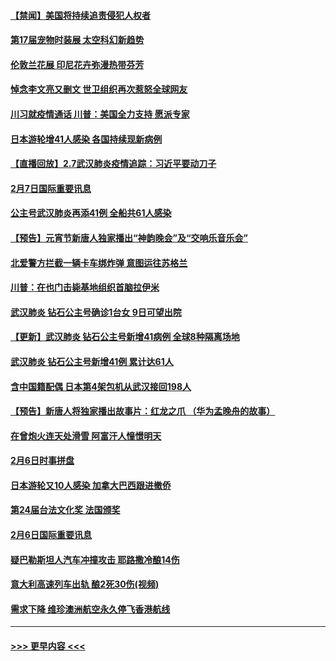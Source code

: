 #### [【禁闻】美国将持续追责侵犯人权者](../pages/prog202/a102772042.md?t=02080722) 
#### [第17届宠物时装展 太空科幻新趋势](../pages/prog202/a102772033.md?t=02080722) 
#### [伦敦兰花展 印尼花卉弥漫热带芬芳](../pages/prog202/a102772026.md?t=02080722) 
#### [悼念李文亮又删文 世卫组织再次惹怒全球网友](../pages/prog202/a102771968.md?t=02080722) 
#### [川习就疫情通话 川普：美国全力支持 愿派专家](../pages/prog202/a102771930.md?t=02080722) 
#### [日本游轮增41人感染 各国持续现新病例](../pages/prog202/a102771912.md?t=02080722) 
#### [【直播回放】2.7武汉肺炎疫情追踪：习近平要动刀子](../pages/prog202/a102771649.md?t=02080722) 
#### [2月7日国际重要讯息](../pages/prog202/a102771747.md?t=02080722) 
#### [公主号武汉肺炎再添41例 全船共61人感染](../pages/prog202/a102771703.md?t=02080722) 
#### [【预告】元宵节新唐人独家播出“神韵晚会”及“交响乐音乐会”](../pages/prog202/a102767674.md?t=02080722) 
#### [北爱警方拦截一辆卡车绑炸弹 意图运往苏格兰](../pages/prog202/a102771609.md?t=02080722) 
#### [川普：在也门击毙基地组织首脑拉伊米](../pages/prog202/a102771528.md?t=02080722) 
#### [武汉肺炎 钻石公主号确诊1台女 9日可望出院](../pages/prog202/a102771518.md?t=02080722) 
#### [【更新】武汉肺炎 钻石公主号新增41病例 全球8种隔离场地](../pages/prog202/a102770740.md?t=02080722) 
#### [武汉肺炎 钻石公主号新增41例 累计达61人](../pages/prog202/a102771486.md?t=02080722) 
#### [含中国籍配偶 日本第4架包机从武汉接回198人](../pages/prog202/a102771472.md?t=02080722) 
#### [【预告】新唐人将独家播出故事片：红龙之爪 （华为孟晚舟的故事）](../pages/prog202/a102767728.md?t=02080722) 
#### [在曾炮火连天处滑雪 阿富汗人憧憬明天](../pages/prog202/a102771290.md?t=02080722) 
#### [2月6日时事拼盘](../pages/prog202/a102771225.md?t=02080722) 
#### [日本游轮又10人感染 加拿大巴西跟进撤侨](../pages/prog202/a102771084.md?t=02080722) 
#### [第24届台法文化奖 法国颁奖](../pages/prog202/a102771032.md?t=02080722) 
#### [2月6日国际重要讯息](../pages/prog202/a102770794.md?t=02080722) 
#### [疑巴勒斯坦人汽车冲撞攻击 耶路撒冷酿14伤](../pages/prog202/a102770586.md?t=02080722) 
#### [意大利高速列车出轨 酿2死30伤(视频)](../pages/prog202/a102770762.md?t=02080722) 
#### [需求下降 维珍澳洲航空永久停飞香港航线](../pages/prog202/a102770751.md?t=02080722) 

----
#### [ >>> 更早内容 <<< ](../indexes/prog202-earlier.md)
